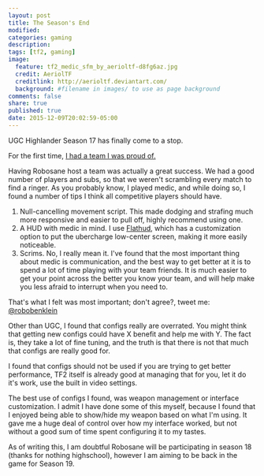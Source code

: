 ```yaml
---
layout: post
title: The Season's End
modified:
categories: gaming
description:
tags: [tf2, gaming]
image:
  feature: tf2_medic_sfm_by_aerioltf-d8fg6az.jpg
  credit: AeriolTF
  creditlink: http://aerioltf.deviantart.com/
  background: #filename in images/ to use as page background
comments: false
share: true
published: true
date: 2015-12-09T20:02:59-05:00
---
```


UGC Highlander Season 17 has finally come to a stop.

For the first time, [I had a team I was proud of.](http://www.ugcleague.com/team_page.cfm?clan_id=18520)

Having Robosane host a team was actually a great success. We had a good number of players and subs, so that we weren't scrambling every match to find a ringer.
As you probably know, I played medic, and while doing so, I found a number of tips I think all competitive players should have.

 1. Null-cancelling movement script. This made dodging and strafing much more responsive and easier to pull off, highly recommend using one.
 2. A HUD with medic in mind. I use [Flathud](http://flatlinee.github.io/flathud/), which has a customization option to put the ubercharge low-center screen, making it more easily noticeable.
 3. Scrims. No, I really mean it. I've found that the most important thing about medic is communication, and the best way to get better at it is to spend a lot of time playing with your team friends. It is much easier to get your point across the better you know your team, and will help make you less afraid to interrupt when you need to.

That's what I felt was most important; don't agree?, tweet me: [@robobenklein](https://twitter.com/robobenklein)

Other than UGC, I found that configs really are overrated. You might think that getting new configs could have X benefit and help me with Y. The fact is, they take a lot of fine tuning, and the truth is that there is not that much that configs are really good for.

I found that configs should not be used if you are trying to get better performance, TF2 itself is already good at managing that for you, let it do it's work, use the built in video settings.

The best use of configs I found, was weapon management or interface customization. I admit I have done some of this myself, because I found that I enjoyed being able to show/hide my weapon based on what I'm using. It gave me a huge deal of control over how my interface worked, but not without a good sum of time spent configuring it to my tastes.

As of writing this, I am doubtful Robosane will be participating in season 18 (thanks for nothing highschool), however I am aiming to be back in the game for Season 19.
